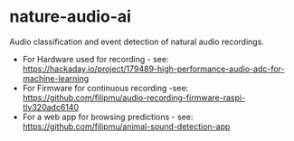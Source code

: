 # nature-audio-ai
Audio classification and event detection of natural audio recordings.
* For Hardware used for recording - see: https://hackaday.io/project/179489-high-performance-audio-adc-for-machine-learning
* For Firmware for continuous recording -see: https://github.com/filipmu/audio-recording-firmware-raspi-tlv320adc6140
* For a web app for browsing predictions - see: https://github.com/filipmu/animal-sound-detection-app
